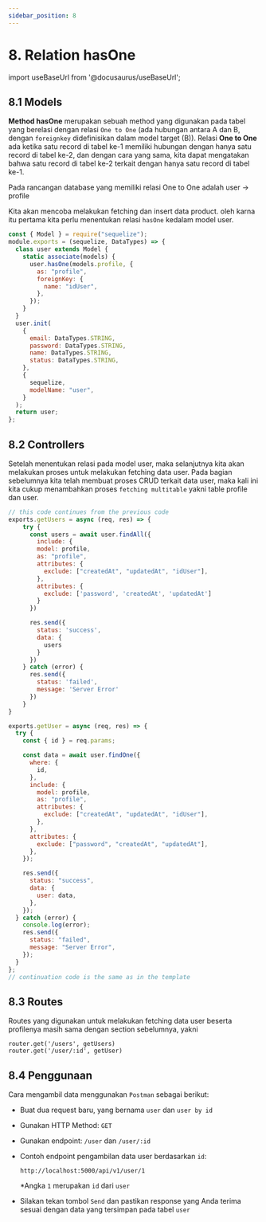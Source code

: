 ```yaml
---
sidebar_position: 8
---
```


# 8. Relation hasOne

import useBaseUrl from '@docusaurus/useBaseUrl';

## 8.1 Models

**Method hasOne** merupakan sebuah method yang digunakan pada tabel yang berelasi dengan relasi `One to One` (ada hubungan antara A dan B, dengan `foreignkey` didefinisikan dalam model target (B)).  Relasi **One to One** ada ketika satu record di tabel ke-1 memiliki hubungan dengan hanya satu record di tabel ke-2, dan dengan cara yang sama, kita dapat mengatakan bahwa satu record di tabel ke-2 terkait dengan hanya satu record di tabel ke-1.

Pada rancangan database yang memiliki relasi One to One adalah user &rarr; profile

Kita akan mencoba melakukan fetching dan insert data product. oleh karna itu pertama kita perlu menentukan relasi `hasOne` kedalam model user.

```js title=models/user.js {5-9}
const { Model } = require("sequelize");
module.exports = (sequelize, DataTypes) => {
  class user extends Model {
    static associate(models) {
      user.hasOne(models.profile, {
        as: "profile",
        foreignKey: {
          name: "idUser",
        },
      });
    }
  }
  user.init(
    {
      email: DataTypes.STRING,
      password: DataTypes.STRING,
      name: DataTypes.STRING,
      status: DataTypes.STRING,
    },
    {
      sequelize,
      modelName: "user",
    }
  );
  return user;
};
```

## 8.2 Controllers

Setelah menentukan relasi pada model user, maka selanjutnya kita akan melakukan proses untuk melakukan fetching data user. Pada bagian sebelumnya kita telah membuat proses CRUD terkait data user, maka kali ini kita cukup menambahkan proses `fetching multitable` yakni table profile dan user.

```js title=controllers/user.js {5-10,38-44}
// this code continues from the previous code
exports.getUsers = async (req, res) => {
    try {
      const users = await user.findAll({
        include: {
        model: profile,
        as: "profile",
        attributes: {
          exclude: ["createdAt", "updatedAt", "idUser"],
        },
        attributes: {
          exclude: ['password', 'createdAt', 'updatedAt']
        }
      })

      res.send({
        status: 'success',
        data: {
          users
        }
      })
    } catch (error) {
      res.send({
        status: 'failed',
        message: 'Server Error'
      })
    }
}

exports.getUser = async (req, res) => {
  try {
    const { id } = req.params;

    const data = await user.findOne({
      where: {
        id,
      },
      include: {
        model: profile,
        as: "profile",
        attributes: {
          exclude: ["createdAt", "updatedAt", "idUser"],
        },
      },
      attributes: {
        exclude: ["password", "createdAt", "updatedAt"],
      },
    });

    res.send({
      status: "success",
      data: {
        user: data,
      },
    });
  } catch (error) {
    console.log(error);
    res.send({
      status: "failed",
      message: "Server Error",
    });
  }
};
// continuation code is the same as in the template
```

## 8.3 Routes

Routes yang digunakan untuk melakukan fetching data user beserta profilenya masih sama dengan section sebelumnya, yakni 

```
router.get('/users', getUsers)
router.get('/user/:id', getUser)
```

## 8.4 Penggunaan

Cara mengambil data menggunakan `Postman` sebagai berikut:

- Buat dua request baru, yang bernama `user` dan `user by id`
- Gunakan HTTP Method: `GET`
- Gunakan endpoint: `/user` dan `/user/:id`
- Contoh endpoint pengambilan data user berdasarkan `id`:

  ```
  http://localhost:5000/api/v1/user/1
  ```
  \*Angka `1` merupakan `id` dari `user`
- Silakan tekan tombol `Send` dan pastikan response yang Anda terima sesuai dengan data yang tersimpan pada tabel `user`
        